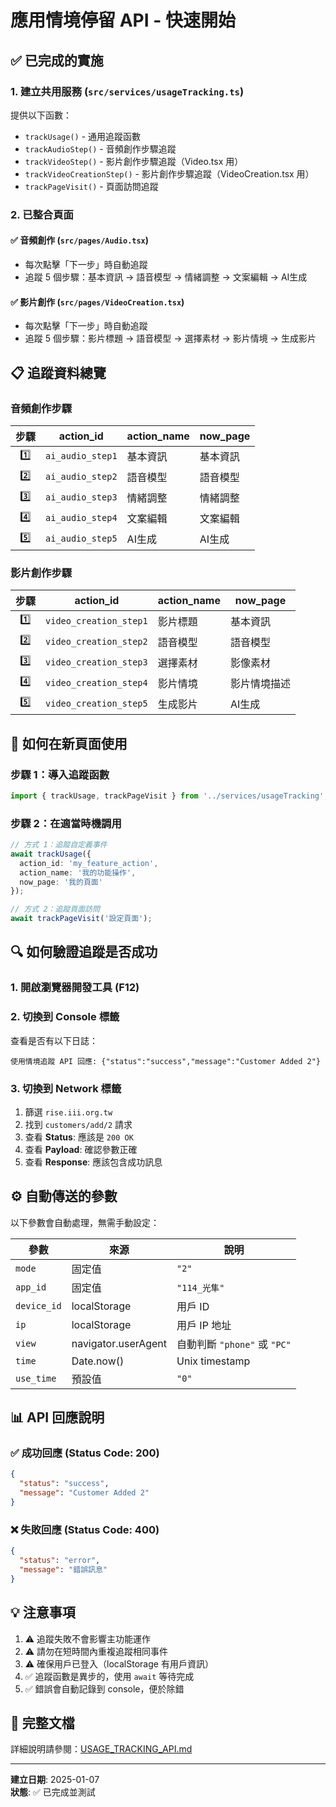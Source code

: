 # 應用情境停留 API - 快速開始

## ✅ 已完成的實施

### 1. 建立共用服務 (`src/services/usageTracking.ts`)

提供以下函數：
- `trackUsage()` - 通用追蹤函數
- `trackAudioStep()` - 音頻創作步驟追蹤
- `trackVideoStep()` - 影片創作步驟追蹤（Video.tsx 用）
- `trackVideoCreationStep()` - 影片創作步驟追蹤（VideoCreation.tsx 用）
- `trackPageVisit()` - 頁面訪問追蹤

### 2. 已整合頁面

#### ✅ 音頻創作 (`src/pages/Audio.tsx`)
- 每次點擊「下一步」時自動追蹤
- 追蹤 5 個步驟：基本資訊 → 語音模型 → 情緒調整 → 文案編輯 → AI生成

#### ✅ 影片創作 (`src/pages/VideoCreation.tsx`)
- 每次點擊「下一步」時自動追蹤
- 追蹤 5 個步驟：影片標題 → 語音模型 → 選擇素材 → 影片情境 → 生成影片

## 📋 追蹤資料總覽

### 音頻創作步驟

| 步驟 | action_id | action_name | now_page |
|:---:|-----------|-------------|----------|
| 1️⃣ | `ai_audio_step1` | 基本資訊 | 基本資訊 |
| 2️⃣ | `ai_audio_step2` | 語音模型 | 語音模型 |
| 3️⃣ | `ai_audio_step3` | 情緒調整 | 情緒調整 |
| 4️⃣ | `ai_audio_step4` | 文案編輯 | 文案編輯 |
| 5️⃣ | `ai_audio_step5` | AI生成 | AI生成 |

### 影片創作步驟

| 步驟 | action_id | action_name | now_page |
|:---:|-----------|-------------|----------|
| 1️⃣ | `video_creation_step1` | 影片標題 | 基本資訊 |
| 2️⃣ | `video_creation_step2` | 語音模型 | 語音模型 |
| 3️⃣ | `video_creation_step3` | 選擇素材 | 影像素材 |
| 4️⃣ | `video_creation_step4` | 影片情境 | 影片情境描述 |
| 5️⃣ | `video_creation_step5` | 生成影片 | AI生成 |

## 🚀 如何在新頁面使用

### 步驟 1：導入追蹤函數

```typescript
import { trackUsage, trackPageVisit } from '../services/usageTracking';
```

### 步驟 2：在適當時機調用

```typescript
// 方式 1：追蹤自定義事件
await trackUsage({
  action_id: 'my_feature_action',
  action_name: '我的功能操作',
  now_page: '我的頁面'
});

// 方式 2：追蹤頁面訪問
await trackPageVisit('設定頁面');
```

## 🔍 如何驗證追蹤是否成功

### 1. 開啟瀏覽器開發工具 (F12)

### 2. 切換到 Console 標籤

查看是否有以下日誌：
```
使用情境追蹤 API 回應: {"status":"success","message":"Customer Added 2"}
```

### 3. 切換到 Network 標籤

1. 篩選 `rise.iii.org.tw`
2. 找到 `customers/add/2` 請求
3. 查看 **Status**: 應該是 `200 OK`
4. 查看 **Payload**: 確認參數正確
5. 查看 **Response**: 應該包含成功訊息

## ⚙️ 自動傳送的參數

以下參數會自動處理，無需手動設定：

| 參數 | 來源 | 說明 |
|-----|------|------|
| `mode` | 固定值 | `"2"` |
| `app_id` | 固定值 | `"114_光隼"` |
| `device_id` | localStorage | 用戶 ID |
| `ip` | localStorage | 用戶 IP 地址 |
| `view` | navigator.userAgent | 自動判斷 `"phone"` 或 `"PC"` |
| `time` | Date.now() | Unix timestamp |
| `use_time` | 預設值 | `"0"` |

## 📊 API 回應說明

### ✅ 成功回應 (Status Code: 200)

```json
{
  "status": "success",
  "message": "Customer Added 2"
}
```

### ❌ 失敗回應 (Status Code: 400)

```json
{
  "status": "error",
  "message": "錯誤訊息"
}
```

## 💡 注意事項

1. ⚠️ 追蹤失敗不會影響主功能運作
2. ⚠️ 請勿在短時間內重複追蹤相同事件
3. ⚠️ 確保用戶已登入（localStorage 有用戶資訊）
4. ✅ 追蹤函數是異步的，使用 `await` 等待完成
5. ✅ 錯誤會自動記錄到 console，便於除錯

## 📄 完整文檔

詳細說明請參閱：[USAGE_TRACKING_API.md](./USAGE_TRACKING_API.md)

---

**建立日期**: 2025-01-07  
**狀態**: ✅ 已完成並測試

